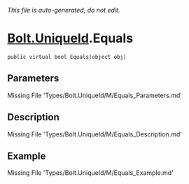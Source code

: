 *This file is auto-generated, do not edit.*

# [Bolt.UniqueId](Types/Bolt.UniqueId.md).Equals
`public virtual bool Equals(object obj)`
## Parameters
Missing File 'Types/Bolt.UniqueId/M/Equals_Parameters.md'
## Description
Missing File 'Types/Bolt.UniqueId/M/Equals_Description.md'
## Example
Missing File 'Types/Bolt.UniqueId/M/Equals_Example.md'
